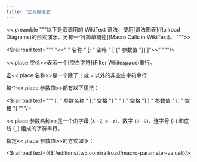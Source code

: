 ```yaml
---
title: '宏调用语法'
---
```


<<.preamble """以下是宏调用的 WikiText 语法，使用[语法图表](Railroad Diagrams)的形式演示。另有一个[简单概述](Macro Calls in WikiText)。
""">>

<$railroad text="""
"<<" " 名称 " [: " 空格 " [:{" 参数值 "}] ]">>"
"""/>

<<.place 空格>>表示一个[空白字符](Filter Whitespace)串行。

[宏](Macros)<<.place 名称>>是一个除了 `(` 或 `>` 以外的非空白字符串行

每个<<.place 参数值>>都有以下语法：

<$railroad text="""
[: "  参数名称  " [:" 空格 "] ":" [:" 空格 "] ] " 参数值 " [: " 空格 "]
"""/>

<<.place 参数名称>>是一个由字母 (`A`--`Z`, `a`--`z`)、数字 (`0`--`9`)、连字号 (`-`) 和底线 (`_`) 组成的字符串行。

指定<<.place 参数值>>的方式如下：

<$railroad text={{$:/editions/tw5.com/railroad/macro-parameter-value}}/>
